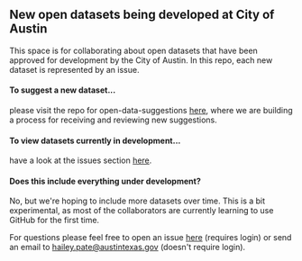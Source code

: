 ## New open datasets being developed at City of Austin

This space is for collaborating about open datasets that have been approved for development by the City of Austin. In this repo, each new dataset is represented by an issue. 

#### To suggest a new dataset...
please visit the repo for open-data-suggestions [here](https://github.com/cityofaustin/open-data-suggestions), where we are building a process for receiving and reviewing new suggestions.

#### To view datasets currently in development...
have a look at the issues section [here](https://github.com/cityofaustin/new-dataset-pipeline/issues).

#### Does this include everything under development?
No, but we're hoping to include more datasets over time. This is a bit experimental, as most of the collaborators are currently learning to use GitHub for the first time. 


For questions please feel free to open an issue [here](https://github.com/cityofaustin/new-dataset-pipeline/issues/new) (requires login) or send an email to hailey.pate@austintexas.gov (doesn't require login).
